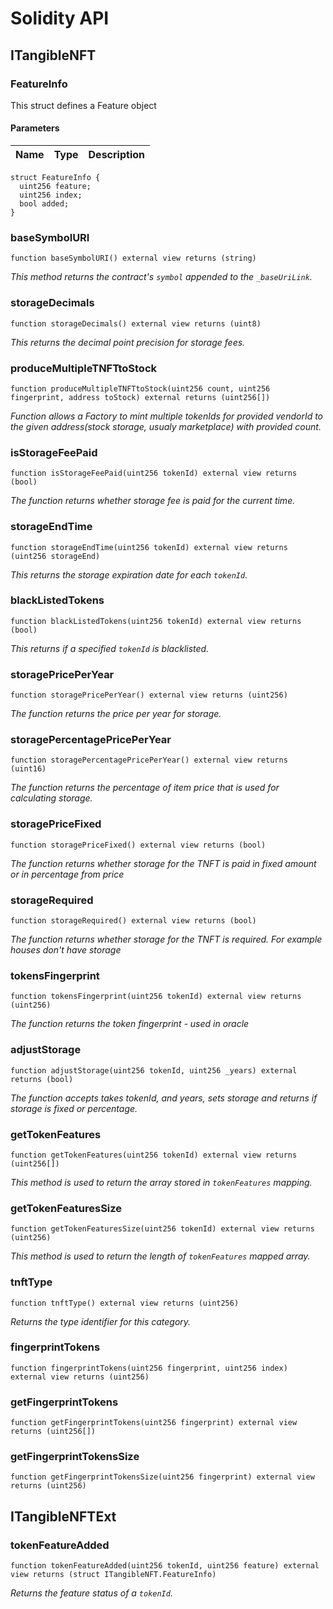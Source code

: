 # Solidity API

## ITangibleNFT

### FeatureInfo

This struct defines a Feature object

#### Parameters

| Name | Type | Description |
| ---- | ---- | ----------- |

```solidity
struct FeatureInfo {
  uint256 feature;
  uint256 index;
  bool added;
}
```

### baseSymbolURI

```solidity
function baseSymbolURI() external view returns (string)
```

_This method returns the contract's `symbol` appended to the `_baseUriLink`._

### storageDecimals

```solidity
function storageDecimals() external view returns (uint8)
```

_This returns the decimal point precision for storage fees._

### produceMultipleTNFTtoStock

```solidity
function produceMultipleTNFTtoStock(uint256 count, uint256 fingerprint, address toStock) external returns (uint256[])
```

_Function allows a Factory to mint multiple tokenIds for provided vendorId to the given address(stock storage, usualy marketplace)
with provided count._

### isStorageFeePaid

```solidity
function isStorageFeePaid(uint256 tokenId) external view returns (bool)
```

_The function returns whether storage fee is paid for the current time._

### storageEndTime

```solidity
function storageEndTime(uint256 tokenId) external view returns (uint256 storageEnd)
```

_This returns the storage expiration date for each `tokenId`._

### blackListedTokens

```solidity
function blackListedTokens(uint256 tokenId) external view returns (bool)
```

_This returns if a specified `tokenId` is blacklisted._

### storagePricePerYear

```solidity
function storagePricePerYear() external view returns (uint256)
```

_The function returns the price per year for storage._

### storagePercentagePricePerYear

```solidity
function storagePercentagePricePerYear() external view returns (uint16)
```

_The function returns the percentage of item price that is used for calculating storage._

### storagePriceFixed

```solidity
function storagePriceFixed() external view returns (bool)
```

_The function returns whether storage for the TNFT is paid in fixed amount or in percentage from price_

### storageRequired

```solidity
function storageRequired() external view returns (bool)
```

_The function returns whether storage for the TNFT is required. For example houses don't have storage_

### tokensFingerprint

```solidity
function tokensFingerprint(uint256 tokenId) external view returns (uint256)
```

_The function returns the token fingerprint - used in oracle_

### adjustStorage

```solidity
function adjustStorage(uint256 tokenId, uint256 _years) external returns (bool)
```

_The function accepts takes tokenId, and years, sets storage and returns if storage is fixed or percentage._

### getTokenFeatures

```solidity
function getTokenFeatures(uint256 tokenId) external view returns (uint256[])
```

_This method is used to return the array stored in `tokenFeatures` mapping._

### getTokenFeaturesSize

```solidity
function getTokenFeaturesSize(uint256 tokenId) external view returns (uint256)
```

_This method is used to return the length of `tokenFeatures` mapped array._

### tnftType

```solidity
function tnftType() external view returns (uint256)
```

_Returns the type identifier for this category._

### fingerprintTokens

```solidity
function fingerprintTokens(uint256 fingerprint, uint256 index) external view returns (uint256)
```

### getFingerprintTokens

```solidity
function getFingerprintTokens(uint256 fingerprint) external view returns (uint256[])
```

### getFingerprintTokensSize

```solidity
function getFingerprintTokensSize(uint256 fingerprint) external view returns (uint256)
```

## ITangibleNFTExt

### tokenFeatureAdded

```solidity
function tokenFeatureAdded(uint256 tokenId, uint256 feature) external view returns (struct ITangibleNFT.FeatureInfo)
```

_Returns the feature status of a `tokenId`._

